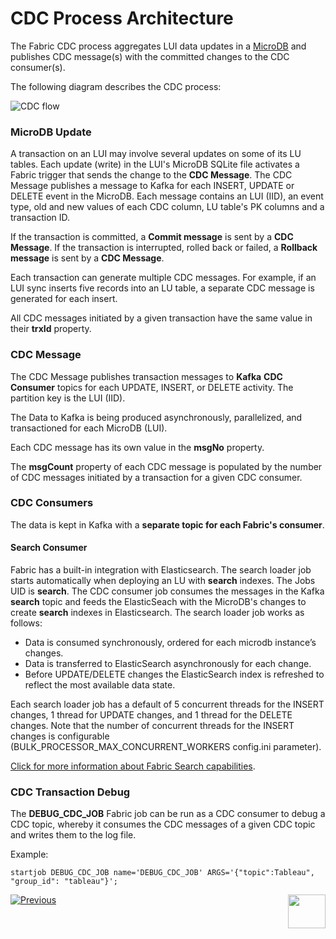 # CDC Process Architecture

The Fabric CDC process aggregates LUI data updates in a [MicroDB](/articles/02_fabric_architecture/01_fabric_architecture_overview.md#211-microdb-) and publishes CDC message(s) with the committed changes to the CDC consumer(s). 

The following diagram describes the CDC process:

![CDC flow](images/cdc_data_flow_diagram.png)

### MicroDB Update

A transaction on an LUI may involve several updates on some of its LU tables. Each update (write) in the LUI's MicroDB SQLite file activates a Fabric trigger that sends the change to the **CDC Message**. The CDC Message publishes a message to Kafka for each INSERT, UPDATE or DELETE event in the MicroDB. Each message contains an  LUI (IID), an event type, old and new values of each CDC column, LU table's PK columns and a transaction ID.

If the transaction is committed, a **Commit message** is sent by a **CDC Message**. If the transaction is interrupted, rolled back or failed, a **Rollback message** is sent by a **CDC Message**.

Each transaction can generate multiple CDC messages. For example, if an LUI sync inserts five records into an LU table, a separate CDC message is generated for each insert.

All CDC messages initiated by a given transaction have the same value in their **trxId** property.

### CDC Message

The CDC Message publishes transaction messages to **Kafka** **CDC Consumer** topics for each UPDATE, INSERT, or DELETE activity. The partition key is the LUI (IID).

The Data to Kafka is being produced asynchronously, parallelized, and transactioned for each MicroDB (LUI). 

Each CDC message has its own value in the **msgNo** property.

The **msgCount** property of each CDC message is populated by the number of CDC messages initiated by a transaction for a given CDC consumer. 

### CDC Consumers
The data is kept in Kafka with a **separate topic for each Fabric's consumer**.

#### Search Consumer

Fabric has a built-in integration with Elasticsearch. The search loader job starts automatically when deploying an LU with **search** indexes. The Jobs UID is **search**. The CDC consumer job consumes the messages in the Kafka **search** topic and feeds the ElasticSeach with the MicroDB's changes to create **search** indexes in Elasticsearch. The search loader job works as follows:
- Data is consumed synchronously, ordered for each microdb instance’s changes.
- Data is transferred to ElasticSearch asynchronously for each change.
- Before UPDATE/DELETE changes the ElasticSearch index is refreshed to reflect the most available data state.

Each search loader job has a default of 5 concurrent threads for the INSERT changes, 1 thread for UPDATE changes, and 1 thread for the DELETE changes. Note that the number of concurrent threads for the INSERT changes is configurable (BULK_PROCESSOR_MAX_CONCURRENT_WORKERS config.ini parameter).

[Click for more information about Fabric Search capabilities](cdc_consumers/search/01_search_overview_and_use_cases.md).

### CDC Transaction Debug 

The **DEBUG_CDC_JOB** Fabric job can be run as a CDC consumer to debug a CDC topic, whereby it consumes the CDC messages of a given CDC topic and writes them to the log file. 

Example: 

~~~
startjob DEBUG_CDC_JOB name='DEBUG_CDC_JOB' ARGS='{"topic":Tableau", "group_id": "tableau"}';
~~~





[![Previous](/articles/images/Previous.png)](01_change_data_capture_overview.md)[<img align="right" width="60" height="54" src="/articles/images/Next.png">](03_cdc_messages.md)
